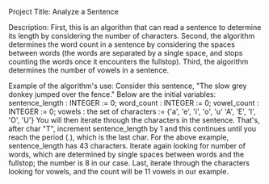 Project Title: Analyze a Sentence

Description: 
First, this is an algorithm that can read a sentence to determine its length by considering the number of characters.
Second, the algorithm determines the word count in a sentence by considering the spaces between words (the words are separated by a single space, and stops counting the words once it encounters the fullstop). 
Third, the algorithm determines the number of vowels in a sentence. 

Example of the algorithm's use: 
Consider this sentence, "The slow grey donkey jumped over the fence." Below are the initial variables:
    sentence_length : INTEGER := 0;
    word_count : INTEGER := 0;
    vowel_count : INTEGER := 0;
    vowels : the set of characters := {'a', 'e', 'i', 'o', 'u' 'A', 'E', 'I', 'O', 'U'}
You will then iterate through the characters in the sentence. That's, after char "T", increment sentence_length by 1 and this continues until you reach the period (.), which is the last char.
For the above example, sentence_length has 43 characters. 
Iterate again looking for number of words, which are determined by single spaces between words and the fullstop; the number is 8 in our case.
Last, iterate through the characters looking for vowels, and the count will be 11 vowels in our example. 
